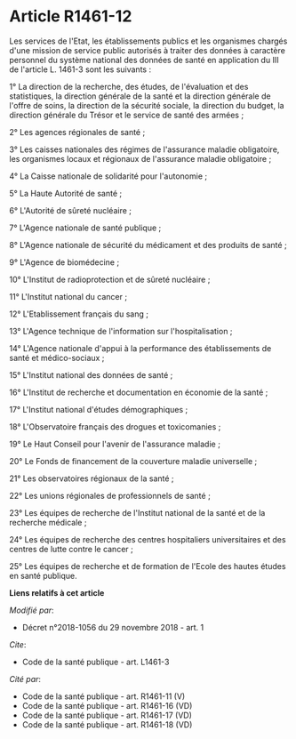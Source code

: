 # Article R1461-12

Les services de l'Etat, les établissements publics et les organismes chargés d'une mission de service public autorisés à
traiter des données à caractère personnel du système national des données de santé en application du III de l'article L.
1461-3 sont les suivants :

1° La direction de la recherche, des études, de l'évaluation et des statistiques, la direction générale de la santé et la
direction générale de l'offre de soins, la direction de la sécurité sociale, la direction du budget, la direction générale du
Trésor et le service de santé des armées ;

2° Les agences régionales de santé ;

3° Les caisses nationales des régimes de l'assurance maladie obligatoire, les organismes locaux et régionaux de l'assurance
maladie obligatoire ;

4° La Caisse nationale de solidarité pour l'autonomie ;

5° La Haute Autorité de santé ;

6° L'Autorité de sûreté nucléaire ;

7° L'Agence nationale de santé publique ;

8° L'Agence nationale de sécurité du médicament et des produits de santé ;

9° L'Agence de biomédecine ;

10° L'Institut de radioprotection et de sûreté nucléaire ;

11° L'Institut national du cancer ;

12° L'Etablissement français du sang ;

13° L'Agence technique de l'information sur l'hospitalisation ;

14° L'Agence nationale d'appui à la performance des établissements de santé et médico-sociaux ;

15° L'Institut national des données de santé ;

16° L'Institut de recherche et documentation en économie de la santé ;

17° L'Institut national d'études démographiques ;

18° L'Observatoire français des drogues et toxicomanies ;

19° Le Haut Conseil pour l'avenir de l'assurance maladie ;

20° Le Fonds de financement de la couverture maladie universelle ;

21° Les observatoires régionaux de la santé ;

22° Les unions régionales de professionnels de santé ;

23° Les équipes de recherche de l'Institut national de la santé et de la recherche médicale ;

24° Les équipes de recherche des centres hospitaliers universitaires et des centres de lutte contre le cancer ;

25° Les équipes de recherche et de formation de l'Ecole des hautes études en santé publique.

**Liens relatifs à cet article**

_Modifié par_:

  - Décret n°2018-1056 du 29 novembre 2018 - art. 1

_Cite_:

  - Code de la santé publique - art. L1461-3

_Cité par_:

  - Code de la santé publique - art. R1461-11 (V)
  - Code de la santé publique - art. R1461-16 (VD)
  - Code de la santé publique - art. R1461-17 (VD)
  - Code de la santé publique - art. R1461-18 (VD)
